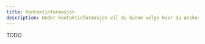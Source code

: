 ```yaml
---
title: Kontaktinformasjon
description: Under kontaktinformasjon vil du kunne velge hvor du ønsker å bli varslet, og for hva. Dette gjelder både deg som privatperson og for virksomheter.
---
```


TODO